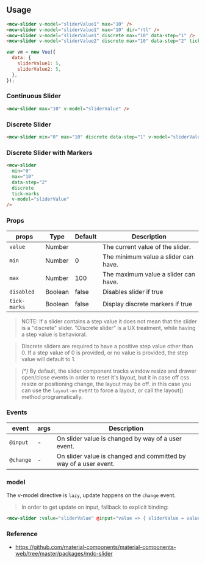 ## Usage

```html
<mcw-slider v-model="sliderValue1" max="10" />
<mcw-slider v-model="sliderValue1" max="10" dir="rtl" />
<mcw-slider v-model="sliderValue1" discrete max="10" data-step="1" />
<mcw-slider v-model="sliderValue2" discrete max="10" data-step="2" tick-marks />
```

```javascript
var vm = new Vue({
  data: {
    sliderValue1: 5,
    sliderValue2: 5,
  },
});
```

### Continuous Slider

```html
<mcw-slider max="10" v-model="sliderValue" />
```

### Discrete Slider

```html
<mcw-slider min="0" max="10" discrete data-step="1" v-model="sliderValue" />
```

### Discrete Slider with Markers

```html
<mcw-slider
  min="0"
  max="10"
  data-step="2"
  discrete
  tick-marks
  v-model="sliderValue"
/>
```

### Props

| props        | Type    | Default | Description                          |
| ------------ | ------- | ------- | ------------------------------------ |
| `value`      | Number  |         | The current value of the slider.     |
| `min`        | Number  | 0       | The minimum value a slider can have. |
| `max`        | Number  | 100     | The maximum value a slider can have. |
| `disabled`   | Boolean | false   | Disables slider if true              |
| `tick-marks` | Boolean | false   | Display discrete markers if true     |

> NOTE: If a slider contains a step value it does not mean that the slider is a "discrete" slider. "Discrete slider" is a UX treatment, while having a step value is behavioral.

> Discrete sliders are required to have a positive step value other than 0. If a step value of 0 is provided, or no value is provided, the step value will default to 1.

> _(\*)_ By default, the slider component tracks window resize and drawer open/close events in order to reset it's layout,
> but it in case off css resize or positioning change, the layout may be off. in this case you can use the `layout-on` event
> to force a layout, or call the layout() method programatically.

### Events

| event     | args | Description                                                      |
| --------- | ---- | ---------------------------------------------------------------- |
| `@input`  | -    | On slider value is changed by way of a user event.               |
| `@change` | -    | On slider value is changed and committed by way of a user event. |

### model

The v-model directive is `lazy`, update happens on the `change` event.

> In order to get update on input, fallback to explicit binding:

```html
<mcw-slider :value="sliderValue" @input="value => { sliderValue = value }" />
```

### Reference

- <https://github.com/material-components/material-components-web/tree/master/packages/mdc-slider>
